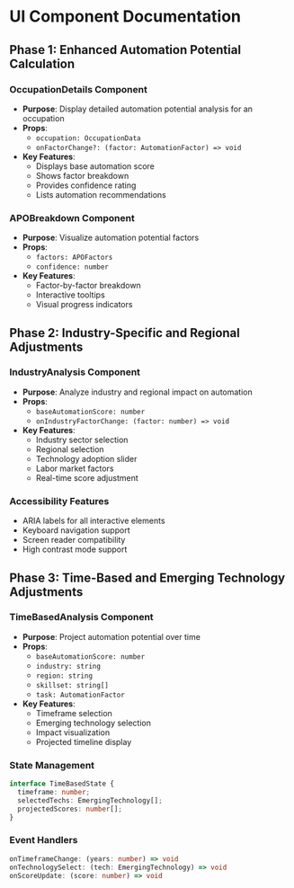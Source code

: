 # UI Component Documentation

## Phase 1: Enhanced Automation Potential Calculation

### OccupationDetails Component
- **Purpose**: Display detailed automation potential analysis for an occupation
- **Props**:
  - `occupation: OccupationData`
  - `onFactorChange?: (factor: AutomationFactor) => void`
- **Key Features**:
  - Displays base automation score
  - Shows factor breakdown
  - Provides confidence rating
  - Lists automation recommendations

### APOBreakdown Component
- **Purpose**: Visualize automation potential factors
- **Props**:
  - `factors: APOFactors`
  - `confidence: number`
- **Key Features**:
  - Factor-by-factor breakdown
  - Interactive tooltips
  - Visual progress indicators

## Phase 2: Industry-Specific and Regional Adjustments

### IndustryAnalysis Component
- **Purpose**: Analyze industry and regional impact on automation
- **Props**:
  - `baseAutomationScore: number`
  - `onIndustryFactorChange: (factor: number) => void`
- **Key Features**:
  - Industry sector selection
  - Regional selection
  - Technology adoption slider
  - Labor market factors
  - Real-time score adjustment

### Accessibility Features
- ARIA labels for all interactive elements
- Keyboard navigation support
- Screen reader compatibility
- High contrast mode support

## Phase 3: Time-Based and Emerging Technology Adjustments

### TimeBasedAnalysis Component
- **Purpose**: Project automation potential over time
- **Props**:
  - `baseAutomationScore: number`
  - `industry: string`
  - `region: string`
  - `skillset: string[]`
  - `task: AutomationFactor`
- **Key Features**:
  - Timeframe selection
  - Emerging technology selection
  - Impact visualization
  - Projected timeline display

### State Management
```typescript
interface TimeBasedState {
  timeframe: number;
  selectedTechs: EmergingTechnology[];
  projectedScores: number[];
}
```

### Event Handlers
```typescript
onTimeframeChange: (years: number) => void
onTechnologySelect: (tech: EmergingTechnology) => void
onScoreUpdate: (score: number) => void
```
